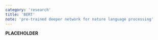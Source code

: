 ```yaml
---
category: 'research'
title: 'BERT'
note: 'pre-trained deeper network for nature language processing'
---
```

__PLACEHOLDER__
